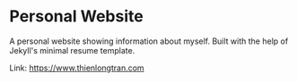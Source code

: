 # Personal Website
A personal website showing information about myself. Built with the help of Jekyll's minimal resume template.

Link: https://www.thienlongtran.com
